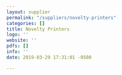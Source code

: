 ```yaml
---
layout: supplier
permalink: "/suppliers/novelty-printers"
categories: []
title: Novelty Printers
logo: ''
website: ''
pdfs: []
info: ''
date: 2019-03-29 17:31:01 -0500

---
```

